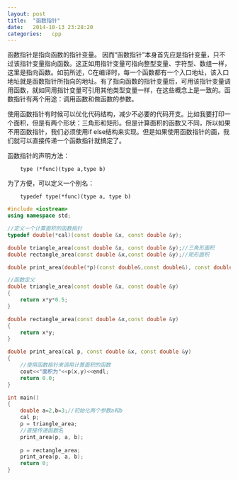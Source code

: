 ```yaml
---
layout: post
title:  "函数指针"
date:   2014-10-13 23:28:20
categories:   cpp
---
```


函数指针是指向函数的指针变量。 因而“函数指针”本身首先应是指针变量，只不过该指针变量指向函数。这正如用指针变量可指向整型变量、字符型、数组一样，这里是指向函数。如前所述，C在编译时，每一个函数都有一个入口地址，该入口地址就是函数指针所指向的地址。有了指向函数的指针变量后，可用该指针变量调用函数，就如同用指针变量可引用其他类型变量一样，在这些概念上是一致的。函数指针有两个用途：调用函数和做函数的参数。

使用函数指针有时候可以优化代码结构，减少不必要的代码开支。比如我要打印一个面积，但是有两个形状：三角形和矩形。但是计算面积的函数又不同，所以如果不用函数指针，我们必须使用if else结构来实现。但是如果使用函数指针的画，我们就可以直接传递一个函数指针就搞定了。

函数指针的声明方法：
```
	type (*func)(type a,type b)
```
为了方便，可以定义一个别名：
```
	typedef type(*func)(type a, type b)
```

``` cpp
#include <iostream>
using namespace std;

//定义一个计算面积的函数指针
typedef double(*cal)(const double &x, const double &y);

double triangle_area(const double &x, const double &y);//三角形面积
double rectangle_area(const double &x,const double &y);//矩形面积

double print_area(double(*p)(const double&,const double&), const double &x, const double &y);

//函数定义
double triangle_area(const double &x, const double &y)
{
    return x*y*0.5;
}

double rectangle_area(const double &x,const double &y)
{
    return x*y;
}

double print_area(cal p, const double &x, const double &y)
{	
	//使用函数指针来调用计算面积的函数
    cout<<"面积为"<<p(x,y)<<endl;
    return 0.0;
}

int main()
{
    double a=2,b=3;//初始化两个参数a和b
    cal p;
    p = triangle_area;
    //直接传递函数名
    print_area(p, a, b);
    
    p = rectangle_area;
    print_area(p, a, b);
    return 0;
}
```